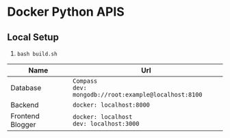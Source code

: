 # Docker Python APIS

## Local Setup

1. `bash build.sh`


| Name             | Url                                                       |
| ---------------- | --------------------------------------------------------- |
| Database         | `Compass`<br>`dev: mongodb://root:example@localhost:8100` |
| Backend          | `docker: localhost:8000`                                  |
| Frontend Blogger | `docker: localhost`<br>`dev: localhost:3000`              |